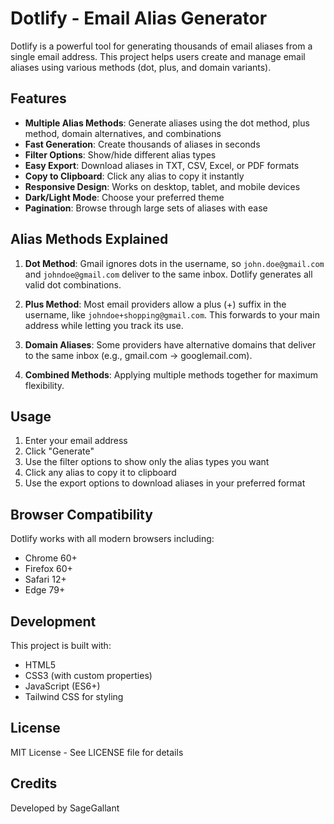 # Dotlify - Email Alias Generator

Dotlify is a powerful tool for generating thousands of email aliases from a single email address. This project helps users create and manage email aliases using various methods (dot, plus, and domain variants).

## Features

- **Multiple Alias Methods**: Generate aliases using the dot method, plus method, domain alternatives, and combinations
- **Fast Generation**: Create thousands of aliases in seconds
- **Filter Options**: Show/hide different alias types
- **Easy Export**: Download aliases in TXT, CSV, Excel, or PDF formats
- **Copy to Clipboard**: Click any alias to copy it instantly
- **Responsive Design**: Works on desktop, tablet, and mobile devices
- **Dark/Light Mode**: Choose your preferred theme
- **Pagination**: Browse through large sets of aliases with ease

## Alias Methods Explained

1. **Dot Method**: Gmail ignores dots in the username, so `john.doe@gmail.com` and `johndoe@gmail.com` deliver to the same inbox. Dotlify generates all valid dot combinations.

2. **Plus Method**: Most email providers allow a plus (+) suffix in the username, like `johndoe+shopping@gmail.com`. This forwards to your main address while letting you track its use.

3. **Domain Aliases**: Some providers have alternative domains that deliver to the same inbox (e.g., gmail.com → googlemail.com).

4. **Combined Methods**: Applying multiple methods together for maximum flexibility.

## Usage

1. Enter your email address
2. Click "Generate"
3. Use the filter options to show only the alias types you want
4. Click any alias to copy it to clipboard
5. Use the export options to download aliases in your preferred format

## Browser Compatibility

Dotlify works with all modern browsers including:
- Chrome 60+
- Firefox 60+
- Safari 12+
- Edge 79+

## Development

This project is built with:
- HTML5
- CSS3 (with custom properties)
- JavaScript (ES6+)
- Tailwind CSS for styling

## License

MIT License - See LICENSE file for details

## Credits

Developed by SageGallant
